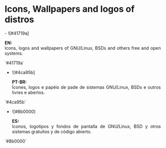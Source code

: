 # Icons, Wallpapers and logos of distros 

<!DOCTYPE html>
<html>
<head>
<meta charset="utf-8" />
<!--<title></title>-->
</head>
<body>
<!--<h1>Icons, WPs, and logos of distros</h1><br />-->
- ![#41719a]<p align=justify>
<b>EN:<font color=#FFFF00></font></b><br />
Icons, logos and wallpapers of GNU/Linux, BSDs and others free and open systems.
</p>`#41719a`

- ![#4ca95b]<p align=justify>
<b>PT-BR:<font color=green></font></b><br />
Ícones, logos e papéis de pade de sistemas GNU/Linux, BSDs e outros livres e abertos.
</p>`#4ca95b`

- ![#8b0000]<p align=justify>
<b>ES:<font color=red></font></b><br />
Iconos, logotipos y fondos de pantalla de GNU/Linux, BSD y otros sistemas gratuitos y de código abierto.
</p>`#8b0000`
</body>
</html>
